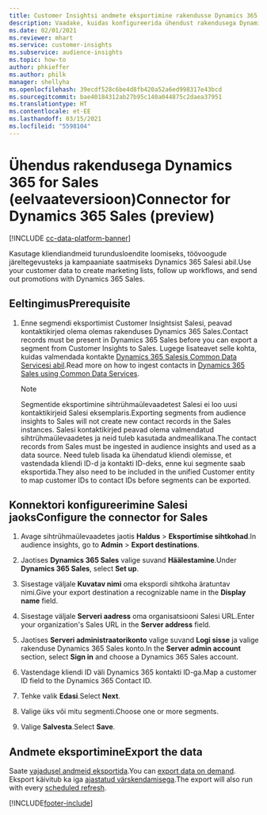 ```yaml
---
title: Customer Insightsi andmete eksportimine rakendusse Dynamics 365 Sales
description: Vaadake, kuidas konfigureerida ühendust rakendusega Dynamics 365 Sales.
ms.date: 02/01/2021
ms.reviewer: mhart
ms.service: customer-insights
ms.subservice: audience-insights
ms.topic: how-to
author: phkieffer
ms.author: philk
manager: shellyha
ms.openlocfilehash: 39ecdf528c6be4d8fb420a52a6ed998317e43bcd
ms.sourcegitcommit: bae40184312ab27b95c140a044875c2daea37951
ms.translationtype: HT
ms.contentlocale: et-EE
ms.lasthandoff: 03/15/2021
ms.locfileid: "5598104"
---
```

# <a name="connector-for-dynamics-365-sales-preview"></a><span data-ttu-id="5a0b5-103">Ühendus rakendusega Dynamics 365 for Sales (eelvaateversioon)</span><span class="sxs-lookup"><span data-stu-id="5a0b5-103">Connector for Dynamics 365 Sales (preview)</span></span>

[!INCLUDE [cc-data-platform-banner](../includes/cc-data-platform-banner.md)]

<span data-ttu-id="5a0b5-104">Kasutage kliendiandmeid turundusloendite loomiseks, töövoogude järeltegevusteks ja kampaaniate saatmiseks Dynamics 365 Salesi abil.</span><span class="sxs-lookup"><span data-stu-id="5a0b5-104">Use your customer data to create marketing lists, follow up workflows, and send out promotions with Dynamics 365 Sales.</span></span>

## <a name="prerequisite"></a><span data-ttu-id="5a0b5-105">Eeltingimus</span><span class="sxs-lookup"><span data-stu-id="5a0b5-105">Prerequisite</span></span>

1. <span data-ttu-id="5a0b5-106">Enne segmendi eksportimist Customer Insightsist Salesi, peavad kontaktikirjed olema olemas rakenduses Dynamics 365 Sales.</span><span class="sxs-lookup"><span data-stu-id="5a0b5-106">Contact records must be present in Dynamics 365 Sales before you can export a segment from Customer Insights to Sales.</span></span> <span data-ttu-id="5a0b5-107">Lugege lisateavet selle kohta, kuidas valmendada kontakte [Dynamics 365 Salesis Common Data Servicesi abil](connect-power-query.md).</span><span class="sxs-lookup"><span data-stu-id="5a0b5-107">Read more on how to ingest contacts in [Dynamics 365 Sales using Common Data Services](connect-power-query.md).</span></span>

   > [!NOTE]
   > <span data-ttu-id="5a0b5-108">Segmentide eksportimine sihtrühmaülevaadetest Salesi ei loo uusi kontaktikirjeid Salesi eksemplaris.</span><span class="sxs-lookup"><span data-stu-id="5a0b5-108">Exporting segments from audience insights to Sales will not create new contact records in the Sales instances.</span></span> <span data-ttu-id="5a0b5-109">Salesi kontaktikirjed peavad olema valmendatud sihtrühmaülevaadetes ja neid tuleb kasutada andmeallikana.</span><span class="sxs-lookup"><span data-stu-id="5a0b5-109">The contact records from Sales must be ingested in audience insights and used as a data source.</span></span> <span data-ttu-id="5a0b5-110">Need tuleb lisada ka ühendatud kliendi olemisse, et vastendada kliendi ID-d ja kontakti ID-deks, enne kui segmente saab eksportida.</span><span class="sxs-lookup"><span data-stu-id="5a0b5-110">They also need to be included in the unified Customer entity to map customer IDs to contact IDs before segments can be exported.</span></span>

## <a name="configure-the-connector-for-sales"></a><span data-ttu-id="5a0b5-111">Konnektori konfigureerimine Salesi jaoks</span><span class="sxs-lookup"><span data-stu-id="5a0b5-111">Configure the connector for Sales</span></span>

1. <span data-ttu-id="5a0b5-112">Avage sihtrühmaülevaadetes jaotis **Haldus** > **Eksportimise sihtkohad**.</span><span class="sxs-lookup"><span data-stu-id="5a0b5-112">In audience insights, go to **Admin** > **Export destinations**.</span></span>

1. <span data-ttu-id="5a0b5-113">Jaotises **Dynamics 365 Sales** valige suvand **Häälestamine**.</span><span class="sxs-lookup"><span data-stu-id="5a0b5-113">Under **Dynamics 365 Sales**, select **Set up**.</span></span>

1. <span data-ttu-id="5a0b5-114">Sisestage väljale **Kuvatav nimi** oma ekspordi sihtkoha äratuntav nimi.</span><span class="sxs-lookup"><span data-stu-id="5a0b5-114">Give your export destination a recognizable name in the **Display name** field.</span></span>

1. <span data-ttu-id="5a0b5-115">Sisestage väljale **Serveri aadress** oma organisatsiooni Salesi URL.</span><span class="sxs-lookup"><span data-stu-id="5a0b5-115">Enter your organization's Sales URL in the **Server address** field.</span></span>

1. <span data-ttu-id="5a0b5-116">Jaotises **Serveri administraatorikonto** valige suvand **Logi sisse** ja valige rakenduse Dynamics 365 Sales konto.</span><span class="sxs-lookup"><span data-stu-id="5a0b5-116">In the **Server admin account** section, select **Sign in** and choose a Dynamics 365 Sales account.</span></span>

1. <span data-ttu-id="5a0b5-117">Vastendage kliendi ID väli Dynamics 365 kontakti ID-ga.</span><span class="sxs-lookup"><span data-stu-id="5a0b5-117">Map a customer ID field to the Dynamics 365 Contact ID.</span></span>

1. <span data-ttu-id="5a0b5-118">Tehke valik **Edasi**.</span><span class="sxs-lookup"><span data-stu-id="5a0b5-118">Select **Next**.</span></span>

1. <span data-ttu-id="5a0b5-119">Valige üks või mitu segmenti.</span><span class="sxs-lookup"><span data-stu-id="5a0b5-119">Choose one or more segments.</span></span>

1. <span data-ttu-id="5a0b5-120">Valige **Salvesta**.</span><span class="sxs-lookup"><span data-stu-id="5a0b5-120">Select **Save**.</span></span>

## <a name="export-the-data"></a><span data-ttu-id="5a0b5-121">Andmete eksportimine</span><span class="sxs-lookup"><span data-stu-id="5a0b5-121">Export the data</span></span>

<span data-ttu-id="5a0b5-122">Saate [vajadusel andmeid eksportida](export-destinations.md).</span><span class="sxs-lookup"><span data-stu-id="5a0b5-122">You can [export data on demand](export-destinations.md).</span></span> <span data-ttu-id="5a0b5-123">Eksport käivitub ka iga [ajastatud värskendamisega](system.md#schedule-tab).</span><span class="sxs-lookup"><span data-stu-id="5a0b5-123">The export will also run with every [scheduled refresh](system.md#schedule-tab).</span></span>


[!INCLUDE[footer-include](../includes/footer-banner.md)]